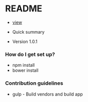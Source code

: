 # README #


* [view](http://webgl.unilimes.com/project/poly9/robot)

* Quick summary
* Version 1.0.1

### How do I get set up? ###

* npm install
* bower install

### Contribution guidelines ###

* gulp - Build vendors and build app